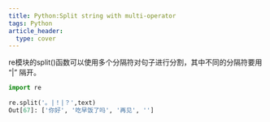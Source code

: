 ```yaml
---
title: Python:Split string with multi-operator
tags: Python 
article_header:
  type: cover
---
```




re模块的split()函数可以使用多个分隔符对句子进行分割，其中不同的分隔符要用 “|” 隔开。



```python
import re
 
re.split('。|！|？',text)
Out[67]: ['你好', '吃早饭了吗', '再见', '']
```





